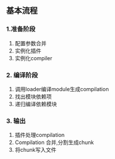 ## 基本流程

### 1.准备阶段

1. 配置参数合并
2. 实例化插件
3. 实例化compiler

### 2. 编译阶段

1. 调用loader编译module生成compilation
2. 找出模块依赖项
3. 递归编译依赖模块

### 3. 输出

1. 插件处理compilation
2. Compilation 合并,分割生成chunk
3. 将chunk写入文件

